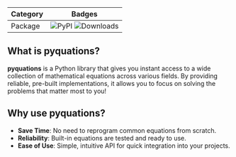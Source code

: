 | Category | Badges                                                                                                    |
| -------- | --------------------------------------------------------------------------------------------------------- |
| Package  | ![PyPI](https://img.shields.io/pypi/v/pyquations) ![Downloads](https://img.shields.io/pypi/dm/pyquations) |

## What is pyquations?

**pyquations** is a Python library that gives you instant access to a wide collection of mathematical equations across various fields. By providing reliable, pre-built implementations, it allows you to focus on solving the problems that matter most to you!

## Why use pyquations?

- **Save Time**: No need to reprogram common equations from scratch.
- **Reliability**: Built-in equations are tested and ready to use.
- **Ease of Use**: Simple, intuitive API for quick integration into your projects.
